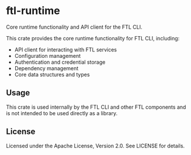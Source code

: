# ftl-runtime

Core runtime functionality and API client for the FTL CLI.

This crate provides the core runtime functionality for FTL CLI, including:

- API client for interacting with FTL services
- Configuration management
- Authentication and credential storage
- Dependency management
- Core data structures and types

## Usage

This crate is used internally by the FTL CLI and other FTL components and is not intended to be used directly as a library.

## License

Licensed under the Apache License, Version 2.0. See LICENSE for details.